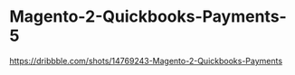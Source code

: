 # Magento-2-Quickbooks-Payments-5
https://dribbble.com/shots/14769243-Magento-2-Quickbooks-Payments
